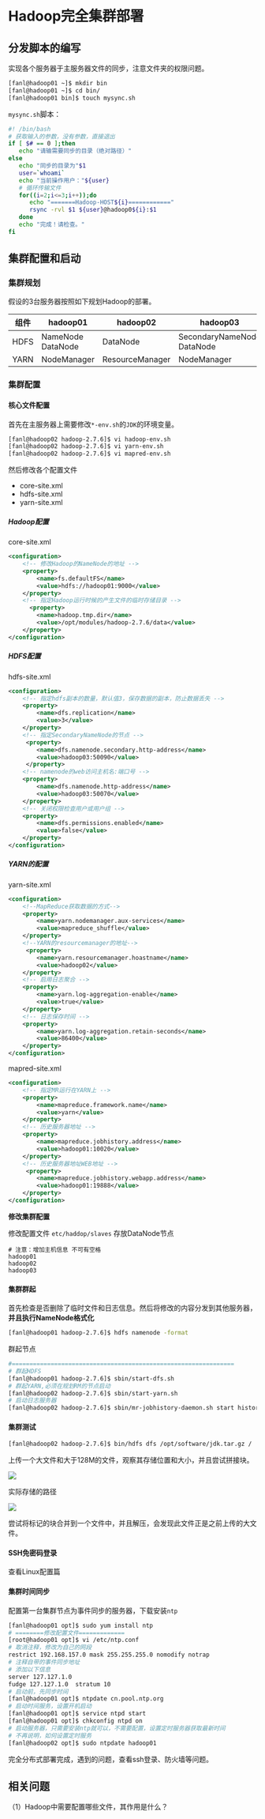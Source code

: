 # Hadoop完全集群部署

## 分发脚本的编写

实现各个服务器于主服务器文件的同步，注意文件夹的权限问题。

```bash
[fanl@hadoop01 ~]$ mkdir bin
[fanl@hadoop01 ~]$ cd bin/
[fanl@hadoop01 bin]$ touch mysync.sh
```

`mysync.sh`脚本：

```bash
#! /bin/bash
# 获取输入的参数，没有参数，直接退出
if [ $# == 0 ];then
   echo "请输需要同步的目录（绝对路径）"
else
   echo "同步的目录为"$1
   user=`whoami`
   echo "当前操作用户："${user}
   # 循环传输文件
   for((i=2;i<=3;i++));do
      echo "=======Hadoop-HOST${i}============"
      rsync -rvl $1 ${user}@hadoop0${i}:$1
   done
   echo "完成！请检查。"
fi
```

## 集群配置和启动

### 集群规划

假设的3台服务器按照如下规划Hadoop的部署。

| 组件 | hadoop01             | hadoop02        | hadoop03                       |
| ---- | -------------------- | --------------- | ------------------------------ |
| HDFS | NameNode<br>DataNode | DataNode        | SecondaryNameNode<br/>DataNode |
| YARN | NodeManager          | ResourceManager | NodeManager                    |

### 集群配置

#### 核心文件配置

首先在主服务器上需要修改`*-env.sh`的`JDK`的环境变量。

```bash
[fanl@hadoop02 hadoop-2.7.6]$ vi hadoop-env.sh
[fanl@hadoop02 hadoop-2.7.6]$ vi yarn-env.sh
[fanl@hadoop02 hadoop-2.7.6]$ vi mapred-env.sh
```

然后修改各个配置文件

- core-site.xml
- hdfs-site.xml
- yarn-site.xml

##### Hadoop配置

core-site.xml

```xml
<configuration>
    <!-- 修改Hadoop的NameNode的地址 -->
    <property>
        <name>fs.defaultFS</name>
        <value>hdfs://hadoop01:9000</value>
    </property>
    <!-- 指定Hadoop运行时候的产生文件的临时存储目录 -->
      <property>
        <name>hadoop.tmp.dir</name>
        <value>/opt/modules/hadoop-2.7.6/data</value>
    </property>
</configuration>
```

##### HDFS配置

hdfs-site.xml

```xml
<configuration>
    <!-- 指定hdfs副本的数量，默认值3，保存数据的副本，防止数据丢失 -->
    <property>
        <name>dfs.replication</name>
        <value>3</value>
    </property>
    <!-- 指定SecondaryNameNode的节点 -->
     <property>
        <name>dfs.namenode.secondary.http-address</name>
        <value>hadoop03:50090</value>
     </property>
    <!-- namenode的web访问主机名:端口号 -->
    <property>
        <name>dfs.namenode.http-address</name>
        <value>hadoop03:50070</value>
	</property>
    <!-- 关闭权限检查用户或用户组 -->
	<property>
        <name>dfs.permissions.enabled</name>
        <value>false</value>
	</property>
</configuration>
```

##### YARN的配置

yarn-site.xml

```xml
<configuration>
    <!--MapReduce获取数据的方式-->
    <property>
        <name>yarn.nodemanager.aux-services</name>
        <value>mapreduce_shuffle</value>
    </property>
    <!--YARN的resourcemanager的地址-->
     <property>
        <name>yarn.resourcemanager.hoastname</name>
        <value>hadoop02</value>
    </property>
    <!-- 启用日志聚合 -->
	<property>
        <name>yarn.log-aggregation-enable</name>
        <value>true</value>
    </property>
	<!-- 日志保存时间 -->
	<property>
        <name>yarn.log-aggregation.retain-seconds</name>
        <value>86400</value>
    </property>
</configuration>
```

mapred-site.xml

```xml
<configuration>
    <!-- 指定MR运行在YARN上 -->
    <property>
        <name>mapreduce.framework.name</name>
        <value>yarn</value>
    </property>
    <!-- 历史服务器地址 -->
    <property>
        <name>mapreduce.jobhistory.address</name>
        <value>hadoop01:10020</value>
    </property>
    <!-- 历史服务器地址WEB地址 -->
     <property>
        <name>mapreduce.jobhistory.webapp.address</name>
        <value>hadoop01:19888</value>
    </property>
</configuration>
```

**修改集群配置**

修改配置文件 `etc/haddop/slaves` 存放DataNode节点

```
# 注意：增加主机信息 不可有空格
hadoop01
hadoop02
hadoop03
```

#### 集群群起

首先检查是否删除了临时文件和日志信息。然后将修改的内容分发到其他服务器，**并且执行NameNode格式化**

```bash
[fanl@hadoop01 hadoop-2.7.6]$ hdfs namenode -format
```

群起节点

```bash
#===============================================================
# 群起HDFS
[fanl@hadoop01 hadoop-2.7.6]$ sbin/start-dfs.sh
# 群起YARN,必须在规划RM的节点启动
[fanl@hadoop02 hadoop-2.7.6]$ sbin/start-yarn.sh
# 启动日志服务器
[fanl@hadoop02 hadoop-2.7.6]$ sbin/mr-jobhistory-daemon.sh start historyserver
```

#### 集群测试

```bash
[fanl@hadoop02 hadoop-2.7.6]$ bin/hdfs dfs /opt/software/jdk.tar.gz /
```

上传一个大文件和大于128M的文件，观察其存储位置和大小，并且尝试拼接块。

![](assets/20190313183152.png)

实际存储的路径

![](assets/20190313183739.png)

尝试将标记的块合并到一个文件中，并且解压，会发现此文件正是之前上传的大文件。

#### SSH免密码登录

查看Linux配置篇

#### 集群时间同步

配置第一台集群节点为事件同步的服务器，下载安装`ntp`

```bash
[fanl@hadoop01 opt]$ sudo yum install ntp
# ========修改配置文件=============
[root@hadoop01 opt]$ vi /etc/ntp.conf
# 取消注释，修改为自己的网段
restrict 192.168.157.0 mask 255.255.255.0 nomodify notrap
# 注释自带的事件同步地址
# 添加以下信息
server 127.127.1.0
fudge 127.127.1.0  stratum 10
# 启动前，先同步时间
[fanl@hadoop01 opt]$ ntpdate cn.pool.ntp.org
# 启动时间服务，设置开机启动
[fanl@hadoop01 opt]$ service ntpd start
[fanl@hadoop01 opt]$ chkconfig ntpd on
# 启动服务器，只需要安装ntp就可以，不需要配置，设置定时服务器获取最新时间
# 不再说明，如何设置定时服务
[fanl@hadoop02 opt]$ sudo ntpdate hadoop01
```

完全分布式部署完成，遇到的问题，查看ssh登录、防火墙等问题。

## 相关问题

（1）Hadoop中需要配置哪些文件，其作用是什么？

